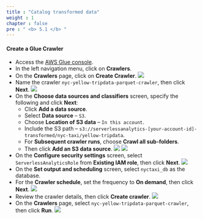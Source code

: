 ```yaml
---
title : "Catalog transformed data"
weight : 1
chapter : false
pre : " <b> 5.1 </b> "
---
```

#### Create a Glue Crawler
- Access the [AWS Glue console](https://ap-southeast-1.console.aws.amazon.com/glue/home?region=ap-southeast-1#/v2/getting-started).
- In the left navigation menu, click on **Crawlers**.
- On the **Crawlers** page, click on **Create Crawler**.
![](../../images/5.enriching/1.png)
- Name the crawler `nyc-yellow-tripdata-parquet-crawler`, then click **Next**.
![](../../images/5.enriching/2.png)
- On the **Choose data sources and classifiers** screen, specify the following and click **Next**:
  - Click **Add a data source**.
  - Select **Data source** – `S3`.
  - Choose **Location of S3 data** – `In this account`.
  - Include the S3 path – `s3://serverlessanalytics-[your-account-id]-transformed/nyc-taxi/yellow-tripdata`.
  - For **Subsequent crawler runs**, choose **Crawl all sub-folders**.
  - Then click **Add an S3 data source**.
![](../../images/5.enriching/3.png)
![](../../images/5.enriching/4.png)
- On the **Configure security settings** screen, select `ServerlessAnalyticsRole` from **Existing IAM role**, then click **Next**.
![](../../images/5.enriching/5.png)
- On the **Set output and scheduling** screen, select `nyctaxi_db` as the database.
- For the **Crawler schedule**, set the frequency to **On demand**, then click **Next**.
![](../../images/5.enriching/6.png)
- Review the crawler details, then click **Create crawler**.
![](../../images/5.enriching/7.png)
- On the **Crawlers** page, select `nyc-yellow-tripdata-parquet-crawler`, then click **Run**.
![](../../images/5.enriching/8.png)